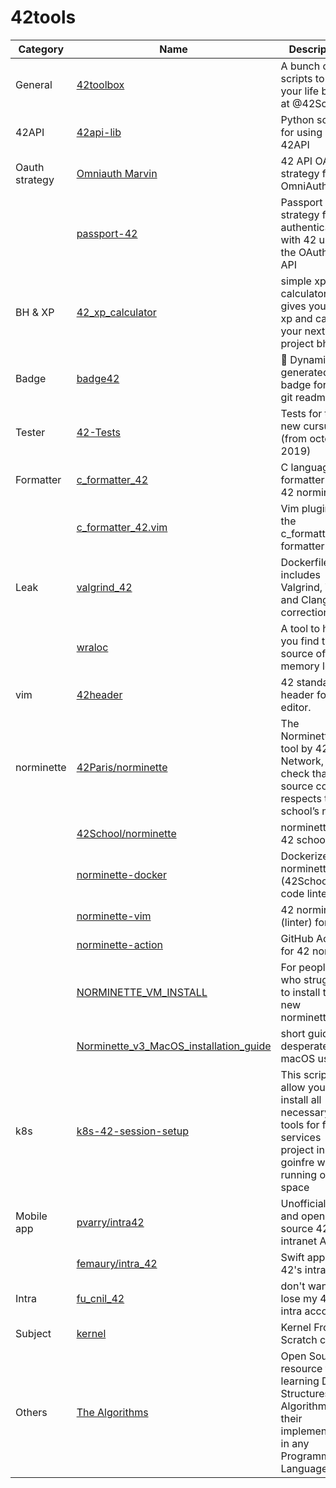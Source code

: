 # 42tools

| Category       | Name                                                                                                           | Description                                                                                                          |
|----------------|----------------------------------------------------------------------------------------------------------------|----------------------------------------------------------------------------------------------------------------------|
| General        | [42toolbox](https://github.com/alexandregv/42toolbox)                                                          | A bunch of scripts to make your life better at @42School                                                             |
| 42API          | [42api-lib](https://github.com/hivehelsinki/42api-lib)                                                         | Python script for using 42API                                                                                        |
| Oauth strategy | [Omniauth Marvin](https://github.com/fakenine/omniauth-marvin)                                                 | 42 API OAuth2 strategy for OmniAuth                                                                                  |
|                | [passport-42](https://github.com/pandark/passport-42)                                                          | Passport strategy for authenticating with 42 using the OAuth 2.0 API                                                 |
| BH & XP        | [42_xp_calculator](https://github.com/cldidier/42_xp_calculator)                                               | simple xp calculator that gives you your xp and calc your next project bh gain                                       |
| Badge          | [badge42](https://github.com/JaeSeoKim/badge42)                                                                | 🚀 Dynamically generated 42 badge for your git readmes.                                                              |
| Tester         | [42-Tests](https://github.com/Kwevan/42-Tests)                                                                 | Tests for the new cursus (from october 2019)                                                                         |
| Formatter      | [c_formatter_42](https://github.com/dawnbeen/c_formatter_42)                                                   | C language formatter for 42 norminette                                                                               |
|                | [c_formatter_42.vim](https://github.com/cacharle/c_formatter_42.vim)                                           | Vim plugin for the c_formatter_42 formatter                                                                          |
| Leak           | [valgrind_42](https://github.com/grouville/valgrind_42)                                                        | Dockerfile that includes Valgrind, Vim and Clang for corrections                                                     |
|                | [wraloc](https://github.com/lorenuars19/wraloc)                                                                | A tool to help you find the source of your memory leaks.                                                             |
| vim            | [42header](https://github.com/42Paris/42header)                                                                | 42 standard header for vim editor.                                                                                   |
| norminette     | [42Paris/norminette](https://github.com/42Paris/norminette)                                                    | The Norminette is a tool by 42 Network, to check that the source code respects the school’s norm.                    |
|                | [42School/norminette](https://github.com/42School/norminette)                                                  | norminette for 42 schools                                                                                            |
|                | [norminette-docker](https://github.com/alexandregv/norminette-docker)                                          | Dockerized norminette (42School's code linter)                                                                       |
|                | [norminette-vim](https://github.com/alexandregv/norminette-vim)                                                | 42 norminette (linter) for vim                                                                                       |
|                | [norminette-action](https://github.com/alexandregv/norminette-action)                                          | GitHub Action for 42 norm                                                                                            |
|                | [NORMINETTE_VM_INSTALL](https://github.com/Mazoise/NORMINETTE_VM_INSTALL)                                      | For people who struggle to install the new norminette                                                                |
|                | [Norminette_v3_MacOS_installation_guide](https://github.com/ftputGuigz/Norminette_v3_MacOS_installation_guide) | short guide for desperate macOS users                                                                                |
| k8s            | [k8s-42-session-setup](https://github.com/f0rkr/k8s-42-session-setup)                                          | This script allow you to install all necessary tools for ft-services project in goinfre without running out of space |
| Mobile app     | [pvarry/intra42](https://github.com/pvarry/intra42)                                                            | Unofficial, free and open-source 42's intranet App.                                                                  |
|                | [femaury/intra_42](https://github.com/femaury/intra_42)                                                        | Swift app for 42's intranet                                                                                          |
| Intra          | [fu_cnil_42](https://github.com/jgengo/fu_cnil_42)                                                             | don't want to lose my 42 intra account                                                                               |
| Subject        | [kernel](https://github.com/42Workgroup/kernel)                                                                | Kernel From Scratch course                                                                                           |
| Others         | [The Algorithms](https://github.com/TheAlgorithms)                                                             | Open Source resource for learning Data Structures & Algorithms and their implementation in any Programming Language  |

